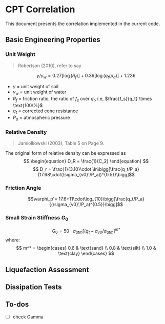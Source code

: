 # CPT Correlation

This document presents the correlation implemented in the current code.
## Basic Engineering Properties

### Unit Weight

> Robertson (2010), refer to say 

$$
\begin{equation}
\gamma/\gamma_w = 0.27[\log(R_f)] + 0.36 [\log(q_t/p_a)] + 1.236
\end{equation}
$$

- $\gamma$ = unit weight of soil
- $\gamma_w$ = unit weight of water
- $R_f$ = friction ratio, the ratio of $f_s$ over $q_t$, i.e, $\frac{f_s}{q_t} \times \text{100\%}$
- $q_t$ = corrected cone resistance
- $P_a$ = atmospheric pressure

### Relative Density

> Jamiolkowski (2003), Table 5 on Page 9. 

 The original form of relative density can be expressed as 
 $$ 
    \begin{equation}
        D_R = \frac{1}{C_2}
    \end{equation}
$$
$$ D_r = \frac{1}{3.10}\cdot \ln\bigg[\frac{q_t/P_a}{17.68\cdot(\sigma_{v0}'/P_a))^{0.5}}\bigg]$$

### Friction Angle

$$\varphi_p'= 17.6+11\cdot\log_{10}\bigg[\frac{q_t/P_a}{(\sigma_{v0}'/P_a)^{0.5}}\bigg]$$

### Small Strain Stiffness $G_0$

$$ G_0 = 50\cdot \sigma_{atm}\big[(q_t-\sigma_{v0}/\sigma_{atm}\big]^{m*}$$
where:
$$
    m^*  = \begin{cases}
        0.6 & \text{sand} \\
        0.8 & \text{silt} \\
        1.0 & \text{clay}
    \end{cases}
$$

## Liquefaction Assessment

## Dissipation Tests

## To-dos

- [ ] check Gamma
